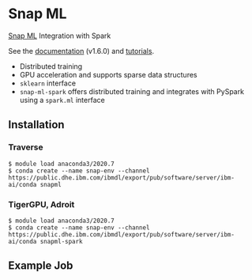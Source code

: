 # Snap ML

[Snap ML](https://www.zurich.ibm.com/snapml/) Integration with Spark

See the [documentation](https://ibmsoe.github.io/snap-ml-doc/v1.6.0/index.html) (v1.6.0) and [tutorials](https://ibmsoe.github.io/snap-ml-doc/v1.6.0/tutorials.html).

+ Distributed training
+ GPU acceleration and supports sparse data structures
+ `sklearn` interface
+ `snap-ml-spark` offers distributed training and integrates with PySpark using a `spark.ml` interface

## Installation

### Traverse

```
$ module load anaconda3/2020.7
$ conda create --name snap-env --channel https://public.dhe.ibm.com/ibmdl/export/pub/software/server/ibm-ai/conda snapml
```

### TigerGPU, Adroit

```
$ module load anaconda3/2020.7
$ conda create --name snap-env --channel https://public.dhe.ibm.com/ibmdl/export/pub/software/server/ibm-ai/conda snapml-spark
```

## Example Job

